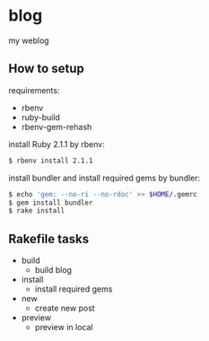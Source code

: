 # blog

my weblog

## How to setup

requirements:

- rbenv
- ruby-build
- rbenv-gem-rehash

install Ruby 2.1.1 by rbenv:

```sh
$ rbenv install 2.1.1
```

install bundler and install required gems by bundler:

```sh
$ echo 'gem: --no-ri --no-rdoc' >> $HOME/.gemrc
$ gem install bundler
$ rake install
```

## Rakefile tasks

- build
  - build blog
- install
  - install required gems
- new
  - create new post
- preview
  - preview in local
